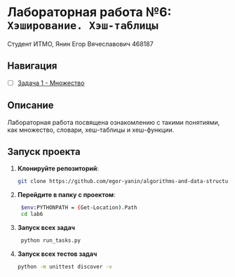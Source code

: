 # Лабораторная работа №6: `Хэширование. Хэш-таблицы`

Студент ИТМО,  Янин Егор Вячеславович  468187
## Навигация

- [ ] [Задача 1 - Множество](https://github.com/egor-yanin/algorithms-and-data-structures/tree/main/lab6/task1)

## Описание
Лабораторная работа посвящена ознакомлению с такими понятиями, как множество, словари, хеш-таблицы и хеш-функции.

## Запуск проекта
1. **Клонируйте репозиторий**:
   ```bash
   git clone https://github.com/egor-yanin/algorithms-and-data-structures.git
   ```
2. **Перейдите в папку с проектом**:
   ```bash
    $env:PYTHONPATH = (Get-Location).Path
    cd lab6
   ```
3. **Запуск всех задач**
   ```bash
    python run_tasks.py
   ```

4. **Запуск всех  тестов задач**
   ```bash
   python -m unittest discover -v
   ```
